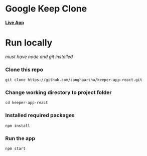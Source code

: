# Google Keep Clone

**[Live App](http://abc.com)**

# Run locally

_must have node and git installed_

### Clone this repo

    git clone https://github.com/sanghaarsha/keeper-app-react.git

### Change working directory to project folder

    cd keeper-app-react

### Installed required packages

    npm install

### Run the app

    npm start
